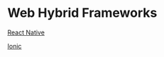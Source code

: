 # Web Hybrid Frameworks

[React Native](https://reactnative.dev/)

[Ionic](https://ionicframework.com/)
